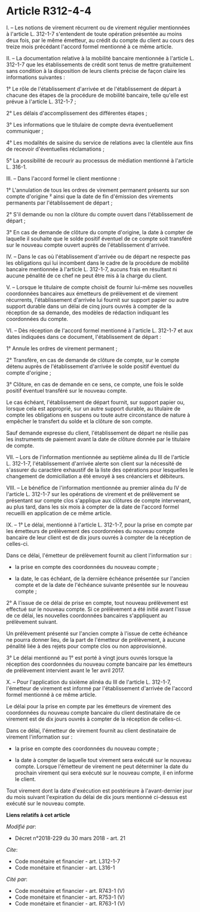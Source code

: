 # Article R312-4-4

I. – Les notions de virement récurrent ou de virement régulier mentionnées à l'article L. 312-1-7 s'entendent de toute
opération présentée au moins deux fois, par le même émetteur, au crédit du compte du client au cours des treize mois
précédant l'accord formel mentionné à ce même article.

II. – La documentation relative à la mobilité bancaire mentionnée à l'article L. 312-1-7 que les établissements de crédit
sont tenus de mettre gratuitement sans condition à la disposition de leurs clients précise de façon claire les informations
suivantes :

1° Le rôle de l'établissement d'arrivée et de l'établissement de départ à chacune des étapes de la procédure de mobilité
bancaire, telle qu'elle est prévue à l'article L. 312-1-7 ;

2° Les délais d'accomplissement des différentes étapes ;

3° Les informations que le titulaire de compte devra éventuellement communiquer ;

4° Les modalités de saisine du service de relations avec la clientèle aux fins de recevoir d'éventuelles réclamations ;

5° La possibilité de recourir au processus de médiation mentionné à l'article L. 316-1.

III. – Dans l'accord formel le client mentionne :

1° L'annulation de tous les ordres de virement permanent présents sur son compte d'origine ² ainsi que la date de fin
d'émission des virements permanents par l'établissement de départ ;

2° S'il demande ou non la clôture du compte ouvert dans l'établissement de départ ;

3° En cas de demande de clôture du compte d'origine, la date à compter de laquelle il souhaite que le solde positif éventuel
de ce compte soit transféré sur le nouveau compte ouvert auprès de l'établissement d'arrivée.

IV. – Dans le cas où l'établissement d'arrivée ou de départ ne respecte pas les obligations qui lui incombent dans le cadre
de la procédure de mobilité bancaire mentionnée à l'article L. 312-1-7, aucuns frais en résultant ni aucune pénalité de ce
chef ne peut être mis à la charge du client.

V. – Lorsque le titulaire de compte choisit de fournir lui-même ses nouvelles coordonnées bancaires aux émetteurs de
prélèvement et de virement récurrents, l'établissement d'arrivée lui fournit sur support papier ou autre support durable dans
un délai de cinq jours ouvrés à compter de la réception de sa demande, des modèles de rédaction indiquant les coordonnées du
compte.

VI. – Dès réception de l'accord formel mentionné à l'article L. 312-1-7 et aux dates indiquées dans ce document,
l'établissement de départ :

1° Annule les ordres de virement permanent ;

2° Transfère, en cas de demande de clôture de compte, sur le compte détenu auprès de l'établissement d'arrivée le solde
positif éventuel du compte d'origine ;

3° Clôture, en cas de demande en ce sens, ce compte, une fois le solde positif éventuel transféré sur le nouveau compte.

Le cas échéant, l'établissement de départ fournit, sur support papier ou, lorsque cela est approprié, sur un autre support
durable, au titulaire de compte les obligations en suspens ou toute autre circonstance de nature à empêcher le transfert du
solde et la clôture de son compte.

Sauf demande expresse du client, l'établissement de départ ne résilie pas les instruments de paiement avant la date de
clôture donnée par le titulaire de compte.

VII. – Lors de l'information mentionnée au septième alinéa du III de l'article L. 312-1-7, l'établissement d'arrivée alerte
son client sur la nécessité de s'assurer du caractère exhaustif de la liste des opérations pour lesquelles le changement de
domiciliation a été envoyé à ses créanciers et débiteurs.

VIII. – Le bénéfice de l'information mentionnée au premier alinéa du IV de l'article L. 312-1-7 sur les opérations de
virement et de prélèvement se présentant sur compte clos s'applique aux clôtures de compte intervenant, au plus tard, dans
les six mois à compter de la date de l'accord formel recueilli en application de ce même article.

IX. – 1° Le délai, mentionné à l'article L. 312-1-7, pour la prise en compte par les émetteurs de prélèvement des coordonnées
du nouveau compte bancaire de leur client est de dix jours ouvrés à compter de la réception de celles-ci.

Dans ce délai, l'émetteur de prélèvement fournit au client l'information sur :

- la prise en compte des coordonnées du nouveau compte ;

- la date, le cas échéant, de la dernière échéance présentée sur l'ancien compte et de la date de l'échéance suivante
présentée sur le nouveau compte ;

2° A l'issue de ce délai de prise en compte, tout nouveau prélèvement est effectué sur le nouveau compte. Si ce prélèvement a
été initié avant l'issue de ce délai, les nouvelles coordonnées bancaires s'appliquent au prélèvement suivant.

Un prélèvement présenté sur l'ancien compte à l'issue de cette échéance ne pourra donner lieu, de la part de l'émetteur de
prélèvement, à aucune pénalité liée à des rejets pour compte clos ou non approvisionné.

3° Le délai mentionné au 1° est porté à vingt jours ouvrés lorsque la réception des coordonnées du nouveau compte bancaire
par les émetteurs de prélèvement intervient avant le 1er avril 2017.

X. – Pour l'application du sixième alinéa du III de l'article L. 312-1-7, l'émetteur de virement est informé par
l'établissement d'arrivée de l'accord formel mentionné à ce même article.

Le délai pour la prise en compte par les émetteurs de virement des coordonnées du nouveau compte bancaire du client
destinataire de ce virement est de dix jours ouvrés à compter de la réception de celles-ci.

Dans ce délai, l'émetteur de virement fournit au client destinataire de virement l'information sur :

- la prise en compte des coordonnées du nouveau compte ;

- la date à compter de laquelle tout virement sera exécuté sur le nouveau compte. Lorsque l'émetteur de virement ne peut
déterminer la date du prochain virement qui sera exécuté sur le nouveau compte, il en informe le client.

Tout virement dont la date d'exécution est postérieure à l'avant-dernier jour du mois suivant l'expiration du délai de dix
jours mentionné ci-dessus est exécuté sur le nouveau compte.

**Liens relatifs à cet article**

_Modifié par_:

  - Décret n°2018-229 du 30 mars 2018 - art. 21

_Cite_:

  - Code monétaire et financier - art. L312-1-7
  - Code monétaire et financier - art. L316-1

_Cité par_:

  - Code monétaire et financier - art. R743-1 (V)
  - Code monétaire et financier - art. R753-1 (V)
  - Code monétaire et financier - art. R763-1 (V)
